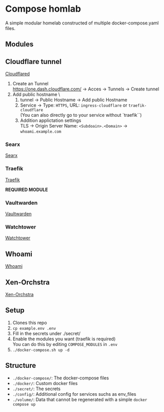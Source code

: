# Compose homlab
A simple modular homelab constructed of multiple docker-compose.yaml files.

## Modules

## Cloudflare tunnel
[Cloudflared](https://hub.docker.com/r/cloudflare/cloudflared)

1. Create an Tunnel \
    https://one.dash.cloudflare.com/ -> Acces -> Tunnels -> Create tunnel
2. Add public hostname \
    1. tunnel -> Public Hostname -> Add public Hostname
    2. Service -> Type: `HTTPS`, URL: `ingress-cloudflare` or `traefik-cloudflare` \
        (You can also directly go to your service without `traefik``)
    3. Addition applictation settings \
        TLS -> Origin Server Name: `<Subdoain>.<Domain>` -> `whoami.example.com`

### Searx
[Searx](https://github.com/searxng/searxng)

### Traefik
[Traefik](https://github.com/traefik/traefik)

**REQUIRED MODULE**

### Vaultwarden
[Vaultwarden](https://github.com/dani-garcia/vaultwarden)

### Watchtower
[Watchtower](https://github.com/containrrr/watchtower)

## Whoami
[Whoami](https://github.com/traefik/whoami)

## Xen-Orchstra
[Xen-Orchstra](https://github.com/ronivay/xen-orchestra-docker)

## Setup
1. Clones this repo
3. `cp example.env .env`
4. Fill in the secrets under ./secret/
5. Enable the modules you want (traefik is required) \
    You can do this by editing `COMPOSE_MODULES` in `.env`
6. `./docker-compose.sh up -d`

## Structure
- `./docker-compose/`: The docker-compose files
- `./docker/`: Custom docker files
- `./secret/`: The secrets
- `./config/`: Additional config for services suchs as env_files
- `./volume/`: Data that cannot be regenerated with a simple `docker compose up`
